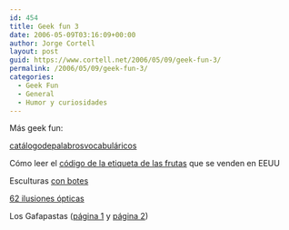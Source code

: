 ```yaml
---
id: 454
title: Geek fun 3
date: 2006-05-09T03:16:09+00:00
author: Jorge Cortell
layout: post
guid: https://www.cortell.net/2006/05/09/geek-fun-3/
permalink: /2006/05/09/geek-fun-3/
categories:
  - Geek Fun
  - General
  - Humor y curiosidades
---
```

Más geek fun:

<a target="_blank" title="Palabros" href="https://nachocampinez.googlepages.com/catálogodepalabrosvocabuláricos">catálogodepalabrosvocabuláricos</a>

Cómo leer el <a target="_blank" title="Código frutas" href="https://www.megnut.com/2006/03/read-the-numbers-on-your-fruit">código de la etiqueta de las frutas</a> que se venden en EEUU
  
Esculturas <a target="_blank" title="esculturas con botes" href="https://www.compfused.com/directlink/1305/">con botes</a>
  
<a target="_blank" title="62 ilusiones ópticas" href="https://www.michaelbach.de/ot/">62 ilusiones ópticas</a>
  
Los Gafapastas (<a target="_blank" title="Gafapastas 1" href="https://img432.imageshack.us/img432/7383/gafapas12zx.jpg">página 1</a> y <a target="_blank" title="Gafapastas 2" href="https://img366.imageshack.us/img366/807/gafapas20ef.jpg">página 2</a>)